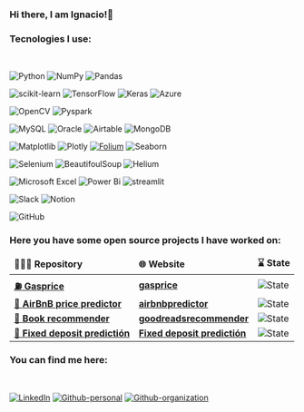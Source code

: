 ### Hi there, I am Ignacio!👋




### Tecnologies I use:
</br>

![Python](https://img.shields.io/badge/python-3670A0?style=style-flat&logo=python&logoColor=ffdd54)
![NumPy](https://img.shields.io/badge/numpy-%23013243.svg?style=style-flat&logo=numpy&logoColor=white)
![Pandas](https://img.shields.io/badge/pandas-%23150458.svg?style=style-flat&logo=pandas&logoColor=white)
</br>

![scikit-learn](https://img.shields.io/badge/scikit--learn-%23F7931E.svg?style=style-flat&logo=scikit-learn&logoColor=white)
![TensorFlow](https://img.shields.io/badge/TensorFlow-%23FF6F00.svg?style=style-flat&logo=TensorFlow&logoColor=white)
![Keras](https://img.shields.io/badge/Keras-%23D00000.svg?style=style-flat&logo=Keras&logoColor=white)
![Azure](https://img.shields.io/badge/azure-%230072C6.svg?style=style-flat&logo=microsoftazure&logoColor=white)
</br>

![OpenCV](https://img.shields.io/badge/opencv-%23white.svg?style=style-flat&logo=opencv&logoColor=white)
![Pyspark](https://img.shields.io/badge/pyspark-D43A3A.svg?style=style-flat&logo=apachespark&logoColor=white&labelColor=D43A3A)
</br>

![MySQL](https://img.shields.io/badge/mysql-%2300f.svg?style=style-flat&logo=mysql&logoColor=white)
![Oracle](https://img.shields.io/badge/Oracle-F80000?style=style-flat&logo=oracle&logoColor=white)
![Airtable](https://img.shields.io/badge/Airtable-18BFFF?style=style-flat&logo=Airtable&logoColor=white)
![MongoDB](https://img.shields.io/badge/MongoDB-%234ea94b.svg?style=style-flat&logo=mongodb&logoColor=white)
</br>

![Matplotlib](https://img.shields.io/badge/Matplotlib-%23ffffff.svg?style=style-flat&logo=Matplotlib&logoColor=black)
![Plotly](https://img.shields.io/badge/Plotly-%233F4F75.svg?style=style-flat&logo=plotly&logoColor=white)
[![Folium](https://img.shields.io/badge/Folium-9AD6D6?style-flat&logo=folium&logoColor=white&labelColor=9AD6D6)]()
![Seaborn](https://img.shields.io/badge/Seaborn-3F83A3?style=style-flat&logo=Matplotlib&logoColor=black)
</br>

![Selenium](https://img.shields.io/badge/-selenium-%43B02A?style=style-flat&logo=selenium&logoColor=white)
![BeautifoulSoup](https://img.shields.io/badge/-BeautifoulSoup-white?style=style-flat)
![Helium](https://img.shields.io/badge/-Helium-5628EE?style=style-flat)
</br>

![Microsoft Excel](https://img.shields.io/badge/Microsoft_Excel-217346?style=style-flat&logo=microsoft-excel&logoColor=white)
![Power Bi](https://img.shields.io/badge/power_bi-F2C811?style=style-flat&logo=powerbi&logoColor=black)
![streamlit](https://img.shields.io/badge/streamlit-FE2E2E?style=style-flat&logo=streamlit&logoColor=white)
</br>

![Slack](https://img.shields.io/badge/Slack-4A154B?style=style-flat&logo=slack&logoColor=white)
![Notion](https://img.shields.io/badge/Notion-%23000000.svg?style=style-flat&logo=notion&logoColor=white)
</br>

![GitHub](https://img.shields.io/badge/github-%23121011.svg?style=style-flat&logo=github&logoColor=white)


### Here you have some open source projects I have worked on:

  <table>
  <thead al ign ="center">
    <tr border: none;>
      <td><b>👨🏻‍💻 Repository</b></td>
      <td><b>🌐 Website</b></td>
      <td><b>⌛ State</b></td>
    </tr>
  </thead>
  <tbody>
    <tr>
      <td><a href="https://github.com/IgnacioPalmero/Gasprice_public"><b>⛽ Gasprice</b></a></td>
      <td><a href="https://gasprice.streamlit.app/"><b>gasprice</b></a></td>
      <td><img alt="State" src="https://img.shields.io/website-up-down-green-red/http/cv.lbesson.qc.to.svg"/></td>
    </tr>
	  <tr>
      <td><a href="https://github.com/coisigna/dsb_p2_airbnb_price_predictor"><b>🏨 AirBnB price predictor</b></a></td>
      <td><a href="https://airbnbprediction.streamlit.app/"><b>airbnbpredictor</b></a></td>
      <td><img alt="State" src="https://img.shields.io/website-up-down-green-red/http/fakesite.invalid.svg"/></td>
    </tr>
    <tr>
      <td><a href="https://github.com/coisigna/dsb_p3_book_recommender"><b>📖 Book recommender</b></a></td>
      <td><a href="https://goodreadsrecommender.streamlit.app/"><b>goodreadsrecommender</b></a></td>
      <td><img alt="State" src="https://img.shields.io/website-up-down-green-red/http/cv.lbesson.qc.to.svg"/></td>
    </tr>
    <tr>
      <td><a href="https://github.com/IgnacioPalmero/dsb_p4_fixed_deposit_prediction"><b>🏦 Fixed deposit predictión</b></a></td>
      <td><a href="https://fixed-deposit-predictor.streamlit.app/"><b>Fixed deposit predictión</b></a></td>
      <td><img alt="State" src="https://img.shields.io/website-up-down-green-red/http/cv.lbesson.qc.to.svg"/></td>
    </tr>
  </tbody>
</table>

### You can find me here:
</br>

[![LinkedIn](https://img.shields.io/badge/LinkedIn-Ignacio_Palmero-0077B5?style=style-flat&logo=linkedin&logoColor=white&labelColor=101010)](https://www.linkedin.com/in/ignaciopalmir)
[![Github-personal](https://img.shields.io/badge/Github-Personal-4D4D4D?style=style-flat&logo=github&logoColor=white&labelColor=101010)](https://github.com/IgnacioPalmero)
[![Github-organization](https://img.shields.io/badge/Github-Coisigna-4D4D4D?style=style-flat&logo=github&logoColor=white&labelColor=101010)](https://github.com/coisigna)